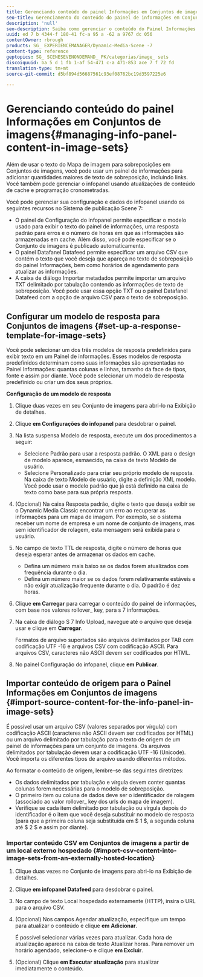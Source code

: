 ```yaml
---
title: Gerenciando conteúdo do painel Informações em Conjuntos de imagens
seo-title: Gerenciamento do conteúdo do painel de informações em Conjuntos de imagens
description: 'null'
seo-description: Saiba como gerenciar o conteúdo do Painel Informações em Conjuntos de imagens.
uuid: ed 7 b 4344-f 180-41 fc-a 95 a -62 a 9767 dc 056
contentOwner: rbrough
products: SG_ EXPERIENCEMANAGER/Dynamic-Media-Scene -7
content-type: reference
geptopics: SG_ SCENESEVENONDEMAND_ PK/categorias/image_ sets
discoiquuid: ba 5 d 1 fb 1-af 54-471 c-a 471-853 ace 7 f 72 fd
translation-type: tm+mt
source-git-commit: d5bf894d56687561c93ef08762bc19d3597225e6

---
```



# Gerenciando conteúdo do painel Informações em Conjuntos de imagens{#managing-info-panel-content-in-image-sets}

Além de usar o texto do Mapa de imagem para sobreposições em Conjuntos de imagens, você pode usar um painel de informações para adicionar quantidades maiores de texto de sobreposição, incluindo links. Você também pode gerenciar o infopanel usando atualizações de conteúdo de cache e programação cronometradas.

Você pode gerenciar sua configuração e dados do infopanel usando os seguintes recursos no Sistema de publicação Scene 7:

* O painel de Configuração do infopanel permite especificar o modelo usado para exibir o texto do painel de informações, uma resposta padrão para erros e o número de horas em que as informações são armazenadas em cache. Além disso, você pode especificar se o Conjunto de imagens é publicado automaticamente.
* O painel Datafanel Datafeed permite especificar um arquivo CSV que contém o texto que você deseja que apareça no texto de sobreposição do painel Informações, bem como horários de agendamento para atualizar as informações.
* A caixa de diálogo Importar metadados permite importar um arquivo TXT delimitado por tabulação contendo as informações de texto de sobreposição. Você pode usar essa opção TXT ou o painel Datafanel Datafeed com a opção de arquivo CSV para o texto de sobreposição.

## Configurar um modelo de resposta para Conjuntos de imagens {#set-up-a-response-template-for-image-sets}

Você pode selecionar um dos três modelos de resposta predefinidos para exibir texto em um Painel de informações. Esses modelos de resposta predefinidos determinam como suas informações são apresentadas no Painel Informações: quantas colunas e linhas, tamanho da face de tipos, fonte e assim por diante. Você pode selecionar um modelo de resposta predefinido ou criar um dos seus próprios.

**Configuração de um modelo de resposta**

1. Clique duas vezes em seu Conjunto de imagens para abri-lo na Exibição de detalhes.
1. Clique **em Configurações do infopanel** para desdobrar o painel.
1. Na lista suspensa Modelo de resposta, execute um dos procedimentos a seguir:

   * Selecione Padrão para usar a resposta padrão. O XML para o design de modelo aparece, esmaecido, na caixa de texto Modelo de usuário.
   * Selecione Personalizado para criar seu próprio modelo de resposta. Na caixa de texto Modelo de usuário, digite a definição XML modelo. Você pode usar o modelo padrão que já está definido na caixa de texto como base para sua própria resposta.

1. (Opcional) Na caixa Resposta padrão, digite o texto que deseja exibir se o Dynamic Media Classic encontrar um erro ao recuperar as informações para um mapa de imagem. Por exemplo, se o sistema receber um nome de empresa e um nome de conjunto de imagens, mas sem identificador de rolagem, esta mensagem será exibida para o usuário.
1. No campo de texto TTL de resposta, digite o número de horas que deseja esperar antes de armazenar os dados em cache.

   * Defina um número mais baixo se os dados forem atualizados com frequência durante o dia.
   * Defina um número maior se os dados forem relativamente estáveis e não exigir atualização frequente durante o dia. O padrão é dez horas.

1. Clique **em Carregar** para carregar o conteúdo do painel de informações, com base nos valores rollover_ key, para s 7 informações.
1. Na caixa de diálogo S 7 Info Upload, navegue até o arquivo que deseja usar e clique em **Carregar**.

   Formatos de arquivo suportados são arquivos delimitados por TAB com codificação UTF -16 e arquivos CSV com codificação ASCII. Para arquivos CSV, caracteres não ASCII devem ser codificados por HTML.

1. No painel Configuração do infopanel, clique **em Publicar**.

## Importar conteúdo de origem para o Painel Informações em Conjuntos de imagens {#import-source-content-for-the-info-panel-in-image-sets}

É possível usar um arquivo CSV (valores separados por vírgula) com codificação ASCII (caracteres não ASCII devem ser codificados por HTML) ou um arquivo delimitado por tabulação para o texto de origem de um painel de informações para um conjunto de imagens. Os arquivos delimitados por tabulação devem usar a codificação UTF -16 (Unicode). Você importa os diferentes tipos de arquivo usando diferentes métodos.

Ao formatar o conteúdo de origem, lembre-se das seguintes diretrizes:

* Os dados delimitados por tabulação e vírgula devem conter quantas colunas forem necessárias para o modelo de sobreposição.
* O primeiro item ou coluna de dados deve ser o identificador de rolagem (associado ao valor rollover_ key dos urls do mapa de imagem).
* Verifique se cada item delimitado por tabulação ou vírgula depois do identificador é o item que você deseja substituir no modelo de resposta (para que a primeira coluna seja substituída em $ 1 $, a segunda coluna até $ 2 $ e assim por diante).

### Importar conteúdo CSV em Conjuntos de imagens a partir de um local externo hospedado {#import-csv-content-into-image-sets-from-an-externally-hosted-location}

1. Clique duas vezes no Conjunto de imagens para abri-lo na Exibição de detalhes.
1. Clique **em infopanel Datafeed** para desdobrar o painel.
1. No campo de texto Local hospedado externamente (HTTP), insira o URL para o arquivo CSV.
1. (Opcional) Nos campos Agendar atualização, especifique um tempo para atualizar o conteúdo e clique **em Adicionar**.

   É possível selecionar várias vezes para atualizar. Cada hora de atualização aparece na caixa de texto Atualizar horas. Para remover um horário agendado, selecione-o e clique **em Excluir**.

1. (Opcional) Clique **em Executar atualização** para atualizar imediatamente o conteúdo.

